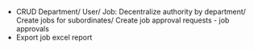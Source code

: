 - CRUD Department/ User/ Job: Decentralize authority by department/ Create jobs for subordinates/ Create job approval requests - job approvals
- Export job excel report
